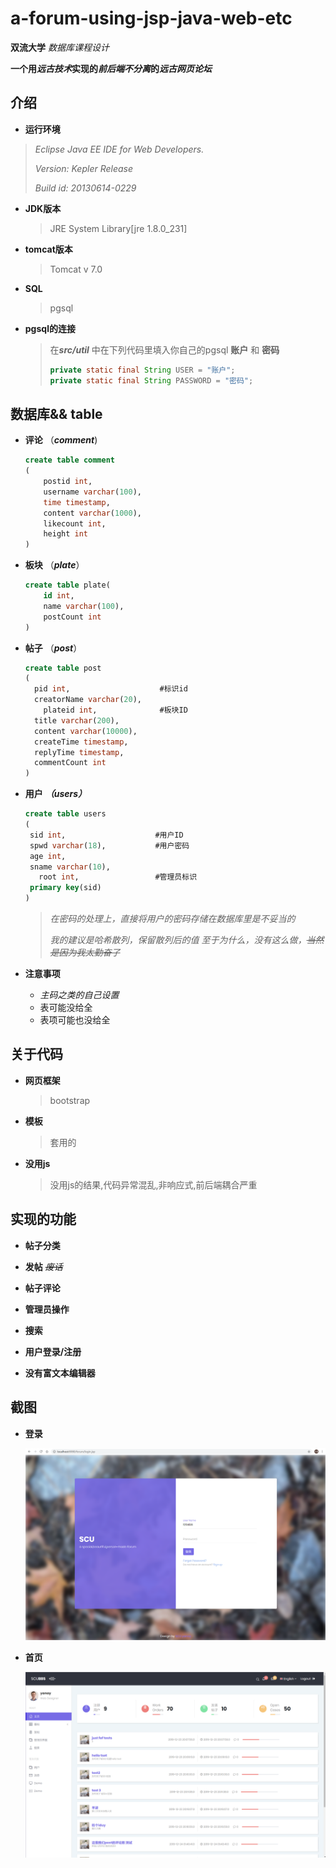 # a-forum-using-jsp-java-web-etc

**双流大学**   *数据库课程设计*

**一个用*远古技术*实现的*前后端不分离*的*远古网页论坛***

## 介绍

-  **运行环境** <br>

  > *Eclipse Java EE IDE for Web Developers.*    <br>
  >
  > *Version: Kepler Release* <br>
  >
  > *Build id: 20130614-0229*

- **JDK版本**  

  >JRE System Library[jre 1.8.0_231]

- **tomcat版本**  

  > Tomcat v 7.0  

- **SQL**  

  > pgsql  

- **pgsql的连接**  

  > 在***src/util*** 中在下列代码里填入你自己的pgsql **账户** 和 **密码** <br>
  >
  > ```java
  > private static final String USER = "账户";
  > private static final String PASSWORD = "密码";
  > ```

##  数据库&& table

- **评论**   （***comment***)  

  ```sql
  create table comment
  (
      postid int,
      username varchar(100),
      time timestamp,
      content varchar(1000),
      likecount int,
      height int
  )  
  ```

- **板块** （***plate***）

  ```sql
  create table plate(
      id int,
      name varchar(100),
      postCount int
  )
  ```

- **帖子** （***post***）

  ~~~sql
  create table post
  (
  	pid int, 					#标识id
  	creatorName varchar(20),
      plateid int, 				#板块ID
  	title varchar(200),
  	content varchar(10000),
  	createTime timestamp,
  	replyTime timestamp,
  	commentCount int
  )
  ~~~

- **用户** ***（users）***

   ~~~sql
  create table users
  (
  	sid int,					#用户ID
  	spwd varchar(18),			#用户密码
  	age int,
  	sname varchar(10),
      root int,					#管理员标识
  	primary key(sid)
  )
  ~~~

  > *在密码的处理上，直接将用户的密码存储在数据库里是不妥当的*
  >
  > *我的建议是哈希散列，保留散列后的值 至于为什么，没有这么做，~~当然是因为我太勤奋了~~*

- **注意事项**
  - *主码之类的自己设置*
  - 表可能没给全
  - 表项可能也没给全  

##  **关于代码**

- **网页框架**

  > bootstrap

- **模板**  

  > 套用的  

- **没用js**

  > 没用js的结果,代码异常混乱,非响应式,前后端耦合严重  

## **实现的功能**

- **帖子分类**
- **发帖** ~~*废话*~~  
- **帖子评论**
- **管理员操作**

- **搜索**  
- **用户登录/注册**
- **没有富文本编辑器**

## **截图**

- **登录**      

  ![login](screensnap/login.png)   

- **首页**

  ![signup](screensnap/index.png)

  

  

  

  

  

  